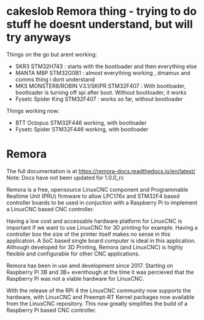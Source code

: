 # cakeslob Remora thing - trying to do stuff he doesnt understand, but will try anyways

Things on the go but arent working:
  - SKR3 STM32H743 : starts with the bootloader and then everything else
  - MANTA M8P STM32G0B1 : almost everything working , dmamux and comms thing i dont understand
  - MKS MONSTER8/ROBIN V3.1/SKIPR STM32F407 : With bootloader, bootloader is turning off spi after boot. Without bootloader, it works
  - Fysetc Spider King STM32F407 : works so far, without bootloader

Things working now:
- BTT Octopus STM32F446 working, with bootloader
- Fysetc Spider STM32F446 working, with bootloader

# Remora

The full documentation is at <https://remora-docs.readthedocs.io/en/latest/>
Note: Docs have not been updated for 1.0.0_rc

Remora is a free, opensource LinuxCNC component and Programmable Realtime Unit (PRU) firmware to allow LPC176x and STM32F4 based controller boards to be used in conjuction with a Raspberry Pi to implement a LinuxCNC based CNC controller.

Having a low cost and accessable hardware platform for LinuxCNC is important if we want to use LinuxCNC for 3D printing for example. Having a controller box the size of the printer itself makes no sense in this applicatoin. A SoC based single board computer is ideal in this application. Although developed for 3D Printing, Remora (and LinuxCNC) is highly flexible and configurable for other CNC applications.

Remora has been in use amd development since 2017. Starting on Raspberry Pi 3B and 3B+ eventhough at the time it was percieved that the Raspberry Pi was not a viable hardware for LinuxCNC.

With the release of the RPi 4 the LinuxCNC community now supports the hardware, with LinuxCNC and Preempt-RT Kernel packages now available from the LinuxCNC repository. This now greatly simplifies the build of a Raspberry Pi based CNC controller.
